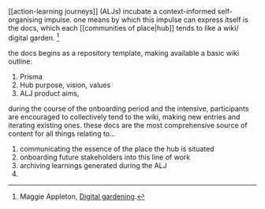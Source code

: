 [[action-learning journeys]] (ALJs) incubate a context-informed self-organising impulse. one means by which this impulse can express itself is the docs, which each [[communities of place|hub]] tends to like a wiki/ digital garden. [^1]

the docs begins as a repository template, making available a basic wiki outline:

1. Prisma
2. Hub purpose, vision, values
3. ALJ product aims, 

during the course of the onboarding period and the intensive, participants are encouraged to collectively tend to the wiki, making new entries and iterating existing ones. these docs are the most comprehensive source of content for all things relating to... 

1. communicating the essence of the place the hub is situated 
2. onboarding future stakeholders into this line of work
3. archiving learnings generated during the ALJ
4. 

[^1]: Maggie Appleton, [Digital gardening](https://maggieappleton.com/garden-history).